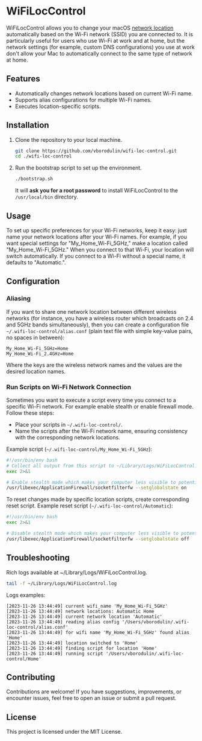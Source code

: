 # WiFiLocControl

WiFiLocControl allows you to change your
macOS [network location](https://support.apple.com/en-us/105129) automatically based on the Wi-Fi
network (SSID) you are connected to. It is particularly useful for users who use Wi-Fi at work and
at home, but the network settings (for example, custom DNS configurations) you use at work don't
allow
your Mac to automatically connect to the same type of network
at home.

## Features

- Automatically changes network locations based on current Wi-Fi name.
- Supports alias configurations for multiple Wi-Fi names.
- Executes location-specific scripts.

## Installation

1. Clone the repository to your local machine.
    ```bash
    git clone https://github.com/vborodulin/wifi-loc-control.git
    cd ./wifi-loc-control
    ```

2. Run the bootstrap script to set up the environment.
    ```bash
    ./bootstrap.sh    
    ```
   It will **ask you for a root password** to install WiFiLocControl to the `/usr/local/bin`
   directory.

## Usage
To set up specific preferences for your Wi-Fi networks, keep it easy: just name your network locations after
your Wi-Fi names. For example, if you want special settings for "My_Home_Wi-Fi_5GHz," make a
location called "My_Home_Wi-Fi_5GHz." When you connect to that Wi-Fi, your location will switch
automatically. If you connect to a Wi-Fi without a special name, it defaults to "Automatic.".

## Configuration

### Aliasing

If you want to share one network location between different wireless networks (for instance, you
have a wireless router which broadcasts on 2.4 and 5GHz bands simultaneously), then you can create a
configuration file `~/.wifi-loc-control/alias.conf` (plain text file with simple key-value pairs, no
spaces in between):

```text
My_Home_Wi-Fi_5GHz=Home
My_Home_Wi-Fi_2.4GHz=Home
```

Where the keys are the wireless network names and the values are the desired location names.

### Run Scripts on Wi-Fi Network Connection

Sometimes you want to execute a script every time you connect to a specific Wi-Fi network. For
example enable stealth or enable firewall mode. Follow these
steps:

- Place your scripts in `~/.wifi-loc-control/`.
- Name the scripts after the Wi-Fi network name, ensuring consistency with the corresponding
  network locations.

Example script (`~/.wifi-loc-control/My_Home_Wi-Fi_5GHz`):

```bash
#!/usr/bin/env bash
# Collect all output from this script to ~/Library/Logs/WiFiLocControl.log
exec 2>&1

# Enable stealth mode which makes your computer less visible to potential attackers
/usr/libexec/ApplicationFirewall/socketfilterfw --setglobalstate on
```

To reset changes made by specific location scripts, create corresponding reset script.
Example reset script (`~/.wifi-loc-control/Automatic`):

```bash
#!/usr/bin/env bash
exec 2>&1

# Disable stealth mode which makes your computer less visible to potential attackers
/usr/libexec/ApplicationFirewall/socketfilterfw --setglobalstate off
```

## Troubleshooting

Rich logs available at ~/Library/Logs/WiFiLocControl.log.

```bash
tail -f ~/Library/Logs/WiFiLocControl.log
```

Logs examples:

```text
[2023-11-26 13:44:49] current wifi_name 'My_Home_Wi-Fi_5GHz'
[2023-11-26 13:44:49] network locations: Automatic Home
[2023-11-26 13:44:49] current network location 'Automatic'
[2023-11-26 13:44:49] reading alias config '/Users/vborodulin/.wifi-loc-control/alias.conf'
[2023-11-26 13:44:49] for wifi name 'My_Home_Wi-Fi_5GHz' found alias 'Home'
[2023-11-26 13:44:49] location switched to 'Home'
[2023-11-26 13:44:49] finding script for location 'Home'
[2023-11-26 13:44:49] running script '/Users/vborodulin/.wifi-loc-control/Home'
```

## Contributing

Contributions are welcome! If you have suggestions, improvements, or encounter issues, feel free to
open an issue or submit a pull request.

## License

This project is licensed under the MIT License.